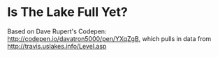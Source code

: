 # Is The Lake Full Yet?

Based on Dave Rupert's Codepen: http://codepen.io/davatron5000/pen/YXqZgB, which pulls in data from http://travis.uslakes.info/Level.asp
